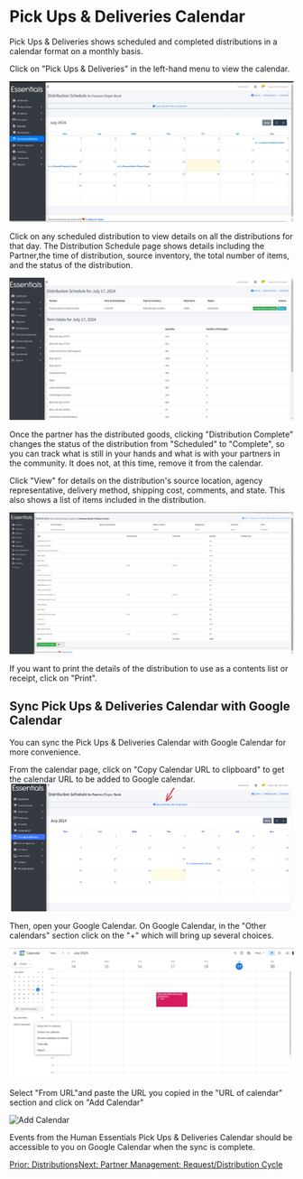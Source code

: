# Pick Ups & Deliveries Calendar

Pick Ups & Deliveries shows scheduled and completed distributions in a calendar format on a monthly basis.

Click on "Pick Ups & Deliveries" in the left-hand menu to view the calendar.

![PickUps & Delivery Calendar](images/essentials/pick_ups/pickup&delivery.jpg)

Click on any scheduled distribution to view details on all the distributions for that day.
The Distribution Schedule page shows details including the Partner,the time of distribution, source inventory, the total number of items, and the status of the distribution.

![Specific Day Distribution](images/essentials/pick_ups/specific_day_distribution_schedule.jpg)

Once the partner has the distributed goods, clicking "Distribution Complete" changes the status of the distribution from "Scheduled" to "Complete", so you can track what is still in your hands and what is with your partners in the community. It does not, at this time, remove it from the calendar.

Click "View" for details on the distribution's source location, agency representative, delivery method, shipping cost, comments, and state. This also shows a list of items included in the distribution.

![Distribution from Source Inventory to Partner](images/essentials/pick_ups/distribution_from_source_to_partner.jpg)

If you want to print the details of the distribution to use as a contents list or receipt, click on "Print".

## Sync Pick Ups & Deliveries Calendar with Google Calendar

You can sync the Pick Ups & Deliveries Calendar with Google Calendar for more convenience.

From the calendar page, click on "Copy Calendar URL to clipboard" to get the calendar URL to be added to Google calendar.
![Copy_Calendar_URL](images/essentials/pick_ups/copy_calendar_url.png)

Then, open your Google Calendar.  On Google Calendar, in the "Other calendars" section click on the "+" which will bring up several choices.

![Other Calendars](images/essentials/pick_ups/other_calendars.jpg)

Select "From URL"and paste the URL you copied in the "URL of calendar" section and click on "Add Calendar"

![Add Calendar](images/essentials/pickups/add_calendar.jpg)

Events from the Human Essentials Pick Ups & Deliveries Calendar should be accessible to you on Google Calendar when the sync is complete.

[Prior: Distributions](essentials_distributions.md)[Next: Partner Management:  Request/Distribution Cycle](pm_request_distribution_cycle.md)
